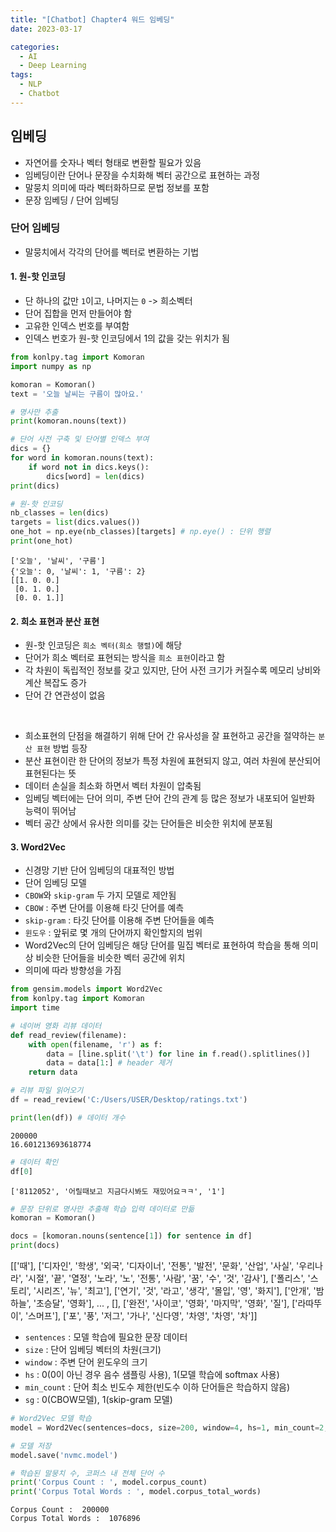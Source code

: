 ```yaml
---
title: "[Chatbot] Chapter4 워드 임베딩"
date: 2023-03-17

categories:
  - AI
  - Deep Learning
tags:
  - NLP
  - Chatbot
---
```


## 임베딩
- 자연어를 숫자나 벡터 형태로 변환할 필요가 있음
- 임베딩이란 단어나 문장을 수치화해 벡터 공간으로 표현하는 과정
- 말뭉치 의미에 따라 벡터화하므로 문법 정보를 포함
- 문장 임베딩 / 단어 임베딩

### 단어 임베딩
- 말뭉치에서 각각의 단어를 벡터로 변환하는 기법

#### 1. 원-핫 인코딩
- 단 하나의 값만 `1`이고, 나머지는 `0` -> 희소벡터
- 단어 집합을 먼저 만들어야 함
- 고유한 인덱스 번호를 부여함
- 인덱스 번호가 원-핫 인코딩에서 1의 값을 갖는 위치가 됨


```python
from konlpy.tag import Komoran
import numpy as np

komoran = Komoran()
text = '오늘 날씨는 구름이 많아요.'

# 명사만 추출
print(komoran.nouns(text))

# 단어 사전 구축 및 단어별 인덱스 부여
dics = {}
for word in komoran.nouns(text):
    if word not in dics.keys():
        dics[word] = len(dics)
print(dics)

# 원-핫 인코딩
nb_classes = len(dics)
targets = list(dics.values())
one_hot = np.eye(nb_classes)[targets] # np.eye() : 단위 행렬
print(one_hot)
```

    ['오늘', '날씨', '구름']
    {'오늘': 0, '날씨': 1, '구름': 2}
    [[1. 0. 0.]
     [0. 1. 0.]
     [0. 0. 1.]]
    

#### 2. 희소 표현과 분산 표현
- 원-핫 인코딩은 `희소 벡터(희소 행렬)`에 해당
- 단어가 희소 벡터로 표현되는 방식을 `희소 표현`이라고 함
- 각 차원이 독립적인 정보를 갖고 있지만, 단어 사전 크기가 커질수록 메모리 낭비와 계산 복잡도 증가
- 단어 간 연관성이 없음

<br>

- 희소표현의 단점을 해결하기 위해 단어 간 유사성을 잘 표현하고 공간을 절약하는 `분산 표현` 방법 등장
- 분산 표현이란 한 단어의 정보가 특정 차원에 표현되지 않고, 여러 차원에 분산되어 표현된다는 뜻
- 데이터 손실을 최소화 하면서 벡터 차원이 압축됨
- 임베딩 벡터에는 단어 의미, 주변 단어 간의 관계 등 많은 정보가 내포되어 일반화 능력이 뛰어남
- 벡터 공간 상에서 유사한 의미를 갖는 단어들은 비슷한 위치에 분포됨

#### 3. Word2Vec
- 신경망 기반 단어 임베딩의 대표적인 방법
- 단어 임베딩 모델
- `CBOW`와 `skip-gram` 두 가지 모델로 제안됨
- `CBOW` : 주변 단어를 이용해 타깃 단어를 예측
- `skip-gram` : 타깃 단어를 이용해 주변 단어들을 예측
- `윈도우` : 앞뒤로 몇 개의 단어까지 확인할지의 범위
- Word2Vec의 단어 임베딩은 해당 단어를 밀집 벡터로 표현하여 학습을 통해 의미상 비슷한 단어들을 비슷한 벡터 공간에 위치
- 의미에 따라 방향성을 가짐


```python
from gensim.models import Word2Vec
from konlpy.tag import Komoran
import time
```

```python
# 네이버 영화 리뷰 데이터
def read_review(filename):
    with open(filename, 'r') as f:
        data = [line.split('\t') for line in f.read().splitlines()]
        data = data[1:] # header 제거
    return data
```

```python
# 리뷰 파일 읽어오기
df = read_review('C:/Users/USER/Desktop/ratings.txt')

print(len(df)) # 데이터 개수
```
    200000
    16.601213693618774
    

```python
# 데이터 확인
df[0]
```

    ['8112052', '어릴때보고 지금다시봐도 재밌어요ㅋㅋ', '1']



```python
# 문장 단위로 명사만 추출해 학습 입력 데이터로 만듦
komoran = Komoran()

docs = [komoran.nouns(sentence[1]) for sentence in df]
print(docs)
```
[['때'], ['디자인', '학생', '외국', '디자이너', '전통', '발전', '문화', '산업', '사실', '우리나라', '시절', '끝', '열정', '노라', '노', '전통', '사람', '꿈', '수', '것', '감사'], ['폴리스', '스토리', '시리즈', '뉴', '최고'], ['연기', '것', '라고', '생각', '몰입', '영', '화지'], ['안개', '밤하늘', '초승달', '영화'], ... , [], ['완전', '사이코', '영화', '마지막', '영화', '질'], ['라따뚜이', '스머프'], ['포', '풍', '저그', '가나', '신다영', '차영', '차영', '차']]

- `sentences` : 모델 학습에 필요한 문장 데이터
- `size` : 단어 임베딩 벡터의 차원(크기)
- `window` : 주변 단어 윈도우의 크기
- `hs` : 0(0이 아닌 경우 음수 샘플링 사용), 1(모델 학습에 softmax 사용)
- `min_count` : 단어 최소 빈도수 제한(빈도수 이하 단어들은 학습하지 않음)
- `sg` : 0(CBOW모델), 1(skip-gram 모델)


```python
# Word2Vec 모델 학습
model = Word2Vec(sentences=docs, size=200, window=4, hs=1, min_count=2, sg=1)
```

```python
# 모델 저장
model.save('nvmc.model')

# 학습된 말뭉치 수, 코퍼스 내 전체 단어 수
print('Corpus Count : ', model.corpus_count)
print('Corpus Total Words : ', model.corpus_total_words)
```
    Corpus Count :  200000
    Corpus Total Words :  1076896
    

